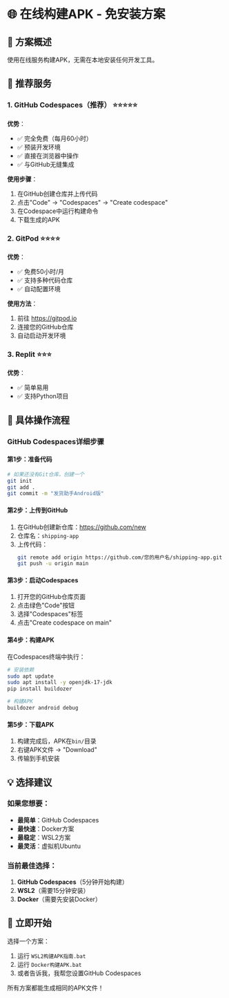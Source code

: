 # 🌐 在线构建APK - 免安装方案

## 🎯 **方案概述**
使用在线服务构建APK，无需在本地安装任何开发工具。

## 🚀 **推荐服务**

### **1. GitHub Codespaces（推荐）** ⭐⭐⭐⭐⭐

**优势**：
- ✅ 完全免费（每月60小时）
- ✅ 预装开发环境
- ✅ 直接在浏览器中操作
- ✅ 与GitHub无缝集成

**使用步骤**：
1. 在GitHub创建仓库并上传代码
2. 点击"Code" → "Codespaces" → "Create codespace"
3. 在Codespace中运行构建命令
4. 下载生成的APK

### **2. GitPod** ⭐⭐⭐⭐

**优势**：
- ✅ 免费50小时/月
- ✅ 支持多种代码仓库
- ✅ 自动配置环境

**使用方法**：
1. 前往 https://gitpod.io
2. 连接您的GitHub仓库
3. 自动启动开发环境

### **3. Replit** ⭐⭐⭐

**优势**：
- ✅ 简单易用
- ✅ 支持Python项目

## 🔧 **具体操作流程**

### **GitHub Codespaces详细步骤**

#### 第1步：准备代码
```bash
# 如果还没有Git仓库，创建一个
git init
git add .
git commit -m "发货助手Android版"
```

#### 第2步：上传到GitHub
1. 在GitHub创建新仓库：https://github.com/new
2. 仓库名：`shipping-app`
3. 上传代码：
   ```bash
   git remote add origin https://github.com/您的用户名/shipping-app.git
   git push -u origin main
   ```

#### 第3步：启动Codespaces
1. 打开您的GitHub仓库页面
2. 点击绿色"Code"按钮
3. 选择"Codespaces"标签
4. 点击"Create codespace on main"

#### 第4步：构建APK
在Codespaces终端中执行：
```bash
# 安装依赖
sudo apt update
sudo apt install -y openjdk-17-jdk
pip install buildozer

# 构建APK
buildozer android debug
```

#### 第5步：下载APK
1. 构建完成后，APK在`bin/`目录
2. 右键APK文件 → "Download"
3. 传输到手机安装

## 💡 **选择建议**

### **如果您想要**：
- **最简单**：GitHub Codespaces
- **最快速**：Docker方案
- **最稳定**：WSL2方案
- **最灵活**：虚拟机Ubuntu

### **当前最佳选择**：
1. **GitHub Codespaces**（5分钟开始构建）
2. **WSL2**（需要15分钟安装）
3. **Docker**（需要先安装Docker）

## 🎯 **立即开始**

选择一个方案：
1. 运行 `WSL2构建APK指南.bat`
2. 运行 `Docker构建APK.bat`
3. 或者告诉我，我帮您设置GitHub Codespaces

所有方案都能生成相同的APK文件！

